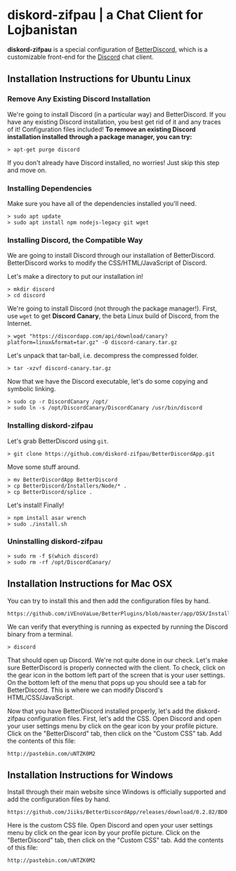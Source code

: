 # diskord-zifpau | a Chat Client for Lojbanistan

**diskord-zifpau** is a special configuration of
[BetterDiscord](https://betterdiscord.net/home/), which is a
customizable front-end for the [Discord](https://discordapp.com/) chat client.

## Installation Instructions for Ubuntu Linux

### Remove Any Existing Discord Installation

We're going to install Discord (in a particular way) and
BetterDiscord. If you have any existing Discord installation, you best
get rid of it and any traces of it! Configuration files included! **To
remove an existing Discord installation installed through a package
manager, you can try:**

```
> apt-get purge discord
```

If you don't already have Discord installed, no worries! Just skip
this step and move on.

### Installing Dependencies

Make sure you have all of the dependencies installed you'll need.

```
> sudo apt update
> sudo apt install npm nodejs-legacy git wget
```

### Installing Discord, the Compatible Way

We are going to install Discord through our installation of
BetterDiscord. BetterDiscord works to modify the CSS/HTML/JavaScript
of Discord.

Let's make a directory to put our installation in!

```
> mkdir discord
> cd discord
```

We're going to install Discord (not through the package manager!). First,
use `wget` to get __Discord Canary__, the beta Linux build of Discord,
from the Internet.

```
> wget "https://discordapp.com/api/download/canary?platform=linux&format=tar.gz" -O discord-canary.tar.gz
```

Let's unpack that tar-ball, i.e. decompress the compressed folder.

```
> tar -xzvf discord-canary.tar.gz
```

Now that we have the Discord executable, let's do some copying and
symbolic linking.

```
> sudo cp -r DiscordCanary /opt/
> sudo ln -s /opt/DiscordCanary/DiscordCanary /usr/bin/discord
```

### Installing diskord-zifpau

Let's grab BetterDiscord using `git`.

```
> git clone https://github.com/diskord-zifpau/BetterDiscordApp.git
```

Move some stuff around.

```
> mv BetterDiscordApp BetterDiscord
> cp BetterDiscord/Installers/Node/* .
> cp BetterDiscord/splice .
```

Let's install! Finally!

```
> npm install asar wrench
> sudo ./install.sh
```

### Uninstalling diskord-zifpau

```
> sudo rm -f $(which discord)
> sudo rm -rf /opt/DiscordCanary/
```

## Installation Instructions for Mac OSX

You can try to install this and then add the
configuration files by hand.

```
https://github.com/iVEnoVaLue/BetterPlugins/blob/master/app/OSX/Installer/BetterDiscord.pkg
```

We can verify that everything is running as expected by running the
Discord binary from a terminal.

```
> discord
```

That should open up Discord. We're not quite done in our check. Let's
make sure BetterDiscord is properly connected with the client. To
check, click on the gear icon in the bottom left part of the screen
that is your user settings. On the bottom left of the menu that pops
up you should see a tab for BetterDiscord. This is where we can modify
Discord's HTML/CSS/JavaScript.

Now that you have BetterDiscord installed properly, let's add the diskord-zifpau
configuration files. First, let's add the CSS. Open Discord and open
your user settings menu by click on the gear icon by your profile
picture. Click on the "BetterDiscord" tab, then click on the "Custom
CSS" tab. Add the contents of this file:

```
http://pastebin.com/uNTZK0M2
```



## Installation Instructions for Windows

Install through their main website since
Windows is officially supported and add the configuration files by
hand.

```
https://github.com/Jiiks/BetterDiscordApp/releases/download/0.2.82/BD0.2.82Windows.zip
```
Here is the custom CSS file. Open Discord and open
your user settings menu by click on the gear icon by your profile
picture. Click on the "BetterDiscord" tab, then click on the "Custom
CSS" tab. Add the contents of this file:

```
http://pastebin.com/uNTZK0M2
```
